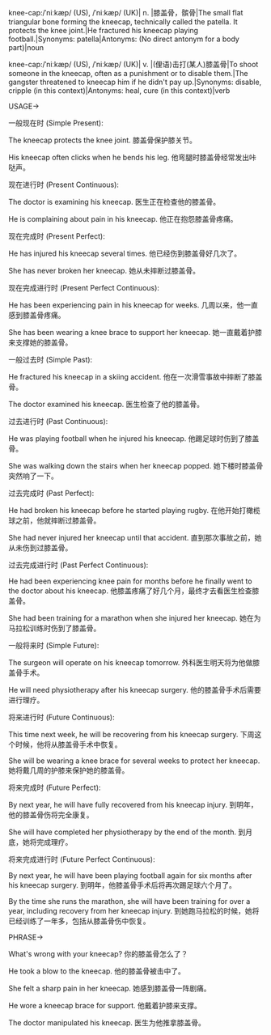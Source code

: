 knee-cap:/ˈniːkæp/ (US), /ˈniːkæp/ (UK)| n. |膝盖骨，髌骨|The small flat triangular bone forming the kneecap, technically called the patella.  It protects the knee joint.|He fractured his kneecap playing football.|Synonyms: patella|Antonyms:  (No direct antonym for a body part)|noun


knee-cap:/ˈniːkæp/ (US), /ˈniːkæp/ (UK)| v. |(俚语)击打(某人)膝盖骨|To shoot someone in the kneecap, often as a punishment or to disable them.|The gangster threatened to kneecap him if he didn't pay up.|Synonyms: disable, cripple (in this context)|Antonyms: heal, cure (in this context)|verb


USAGE->

一般现在时 (Simple Present):

The kneecap protects the knee joint. 膝盖骨保护膝关节。

His kneecap often clicks when he bends his leg.  他弯腿时膝盖骨经常发出咔哒声。


现在进行时 (Present Continuous):

The doctor is examining his kneecap. 医生正在检查他的膝盖骨。

He is complaining about pain in his kneecap. 他正在抱怨膝盖骨疼痛。


现在完成时 (Present Perfect):

He has injured his kneecap several times. 他已经伤到膝盖骨好几次了。

She has never broken her kneecap. 她从未摔断过膝盖骨。


现在完成进行时 (Present Perfect Continuous):

He has been experiencing pain in his kneecap for weeks.  几周以来，他一直感到膝盖骨疼痛。

She has been wearing a knee brace to support her kneecap. 她一直戴着护膝来支撑她的膝盖骨。


一般过去时 (Simple Past):

He fractured his kneecap in a skiing accident. 他在一次滑雪事故中摔断了膝盖骨。

The doctor examined his kneecap. 医生检查了他的膝盖骨。


过去进行时 (Past Continuous):

He was playing football when he injured his kneecap. 他踢足球时伤到了膝盖骨。

She was walking down the stairs when her kneecap popped. 她下楼时膝盖骨突然响了一下。


过去完成时 (Past Perfect):

He had broken his kneecap before he started playing rugby.  在他开始打橄榄球之前，他就摔断过膝盖骨。

She had never injured her kneecap until that accident.  直到那次事故之前，她从未伤到过膝盖骨。


过去完成进行时 (Past Perfect Continuous):

He had been experiencing knee pain for months before he finally went to the doctor about his kneecap. 他膝盖疼痛了好几个月，最终才去看医生检查膝盖骨。

She had been training for a marathon when she injured her kneecap.  她在为马拉松训练时伤到了膝盖骨。


一般将来时 (Simple Future):

The surgeon will operate on his kneecap tomorrow. 外科医生明天将为他做膝盖骨手术。

He will need physiotherapy after his kneecap surgery.  他的膝盖骨手术后需要进行理疗。


将来进行时 (Future Continuous):

This time next week, he will be recovering from his kneecap surgery.  下周这个时候，他将从膝盖骨手术中恢复。

She will be wearing a knee brace for several weeks to protect her kneecap. 她将戴几周的护膝来保护她的膝盖骨。


将来完成时 (Future Perfect):

By next year, he will have fully recovered from his kneecap injury. 到明年，他的膝盖骨伤将完全康复。

She will have completed her physiotherapy by the end of the month. 到月底，她将完成理疗。


将来完成进行时 (Future Perfect Continuous):

By next year, he will have been playing football again for six months after his kneecap surgery. 到明年，他膝盖骨手术后将再次踢足球六个月了。

By the time she runs the marathon, she will have been training for over a year, including recovery from her kneecap injury.  到她跑马拉松的时候，她将已经训练了一年多，包括从膝盖骨伤中恢复。


PHRASE->

What's wrong with your kneecap? 你的膝盖骨怎么了？

He took a blow to the kneecap. 他的膝盖骨被击中了。

She felt a sharp pain in her kneecap. 她感到膝盖骨一阵剧痛。

He wore a kneecap brace for support. 他戴着护膝来支撑。

The doctor manipulated his kneecap. 医生为他推拿膝盖骨。

